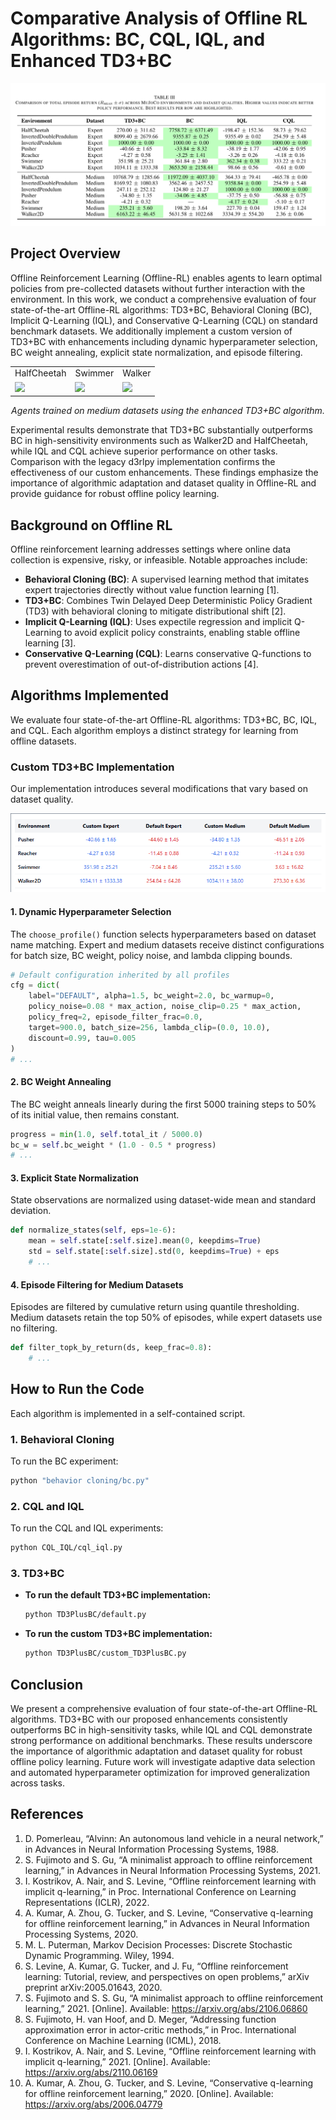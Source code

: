# Comparative Analysis of Offline RL Algorithms: BC, CQL, IQL, and Enhanced TD3+BC

![Results Summary](results.png)

## Project Overview
Offline Reinforcement Learning (Offline-RL) enables agents to learn optimal policies from pre-collected datasets without further interaction with the environment. In this work, we conduct a comprehensive evaluation of four state-of-the-art Offline-RL algorithms: TD3+BC, Behavioral Cloning (BC), Implicit Q-Learning (IQL), and Conservative Q-Learning (CQL) on standard benchmark datasets. We additionally implement a custom version of TD3+BC with enhancements including dynamic hyperparameter selection, BC weight annealing, explicit state normalization, and episode filtering. 

<table>
  <tr>
    <td align="center">HalfCheetah</td>
    <td align="center">Swimmer</td>
    <td align="center">Walker</td>
  </tr>
  <tr>
    <td><img src="cheetah.gif" width="100%"></td>
    <td><img src="swimmer.gif" width="100%"></td>
    <td><img src="walker.gif" width="100%"></td>
  </tr>
</table>

<p align="center">
  <em>Agents trained on medium datasets using the enhanced TD3+BC algorithm.</em>
</p>

Experimental results demonstrate that TD3+BC substantially outperforms BC in high-sensitivity environments such as Walker2D and HalfCheetah, while IQL and CQL achieve superior performance on other tasks. Comparison with the legacy d3rlpy implementation confirms the effectiveness of our custom enhancements. These findings emphasize the importance of algorithmic adaptation and dataset quality in Offline-RL and provide guidance for robust offline policy learning.

## Background on Offline RL
Offline reinforcement learning addresses settings where online data collection is expensive, risky, or infeasible. Notable approaches include:
-   **Behavioral Cloning (BC)**: A supervised learning method that imitates expert trajectories directly without value function learning [1].
-   **TD3+BC**: Combines Twin Delayed Deep Deterministic Policy Gradient (TD3) with behavioral cloning to mitigate distributional shift [2].
-   **Implicit Q-Learning (IQL)**: Uses expectile regression and implicit Q-Learning to avoid explicit policy constraints, enabling stable offline learning [3].
-   **Conservative Q-Learning (CQL)**: Learns conservative Q-functions to prevent overestimation of out-of-distribution actions [4].

## Algorithms Implemented
We evaluate four state-of-the-art Offline-RL algorithms: TD3+BC, BC, IQL, and CQL. Each algorithm employs a distinct strategy for learning from offline datasets.

### Custom TD3+BC Implementation
Our implementation introduces several modifications that vary based on dataset quality.

![Custom vs Default TD3+BC](customvsdefault.png)

#### 1. Dynamic Hyperparameter Selection
The `choose_profile()` function selects hyperparameters based on dataset name matching. Expert and medium datasets receive distinct configurations for batch size, BC weight, policy noise, and lambda clipping bounds.

```python
# Default configuration inherited by all profiles
cfg = dict(
    label="DEFAULT", alpha=1.5, bc_weight=2.0, bc_warmup=0,
    policy_noise=0.08 * max_action, noise_clip=0.25 * max_action,
    policy_freq=2, episode_filter_frac=0.0,
    target=900.0, batch_size=256, lambda_clip=(0.0, 10.0),
    discount=0.99, tau=0.005
)
# ...
```

#### 2. BC Weight Annealing
The BC weight anneals linearly during the first 5000 training steps to 50% of its initial value, then remains constant.

```python
progress = min(1.0, self.total_it / 5000.0)
bc_w = self.bc_weight * (1.0 - 0.5 * progress)
# ...
```

#### 3. Explicit State Normalization
State observations are normalized using dataset-wide mean and standard deviation.

```python
def normalize_states(self, eps=1e-6):
    mean = self.state[:self.size].mean(0, keepdims=True)
    std = self.state[:self.size].std(0, keepdims=True) + eps
    # ...
```

#### 4. Episode Filtering for Medium Datasets
Episodes are filtered by cumulative return using quantile thresholding. Medium datasets retain the top 50% of episodes, while expert datasets use no filtering.

```python
def filter_topk_by_return(ds, keep_frac=0.8):
    # ...
```

## How to Run the Code
Each algorithm is implemented in a self-contained script.

### 1. Behavioral Cloning
To run the BC experiment:
```bash
python "behavior cloning/bc.py"
```

### 2. CQL and IQL
To run the CQL and IQL experiments:
```bash
python CQL_IQL/cql_iql.py
```

### 3. TD3+BC
-   **To run the default TD3+BC implementation:**
    ```bash
    python TD3PlusBC/default.py
    ```
-   **To run the custom TD3+BC implementation:**
    ```bash
    python TD3PlusBC/custom_TD3PlusBC.py
    ```

## Conclusion
We present a comprehensive evaluation of four state-of-the-art Offline-RL algorithms. TD3+BC with our proposed enhancements consistently outperforms BC in high-sensitivity tasks, while IQL and CQL demonstrate strong performance on additional benchmarks. These results underscore the importance of algorithmic adaptation and dataset quality for robust offline policy learning. Future work will investigate adaptive data selection and automated hyperparameter optimization for improved generalization across tasks.

## References
1. D. Pomerleau, “Alvinn: An autonomous land vehicle in a neural network,” in Advances in Neural Information Processing Systems, 1988.
2. S. Fujimoto and S. Gu, “A minimalist approach to offline reinforcement learning,” in Advances in Neural Information Processing Systems, 2021.
3. I. Kostrikov, A. Nair, and S. Levine, “Offline reinforcement learning with implicit q-learning,” in Proc. International Conference on Learning Representations (ICLR), 2022.
4. A. Kumar, A. Zhou, G. Tucker, and S. Levine, “Conservative q-learning for offline reinforcement learning,” in Advances in Neural Information Processing Systems, 2020.
5. M. L. Puterman, Markov Decision Processes: Discrete Stochastic Dynamic Programming. Wiley, 1994.
6. S. Levine, A. Kumar, G. Tucker, and J. Fu, “Offline reinforcement learning: Tutorial, review, and perspectives on open problems,” arXiv preprint arXiv:2005.01643, 2020.
7. S. Fujimoto and S. S. Gu, “A minimalist approach to offline reinforcement learning,” 2021. [Online]. Available: https://arxiv.org/abs/2106.06860
8. S. Fujimoto, H. van Hoof, and D. Meger, “Addressing function approximation error in actor-critic methods,” in Proc. International Conference on Machine Learning (ICML), 2018.
9. I. Kostrikov, A. Nair, and S. Levine, “Offline reinforcement learning with implicit q-learning,” 2021. [Online]. Available: https://arxiv.org/abs/2110.06169
10. A. Kumar, A. Zhou, G. Tucker, and S. Levine, “Conservative q-learning for offline reinforcement learning,” 2020. [Online]. Available: https://arxiv.org/abs/2006.04779
